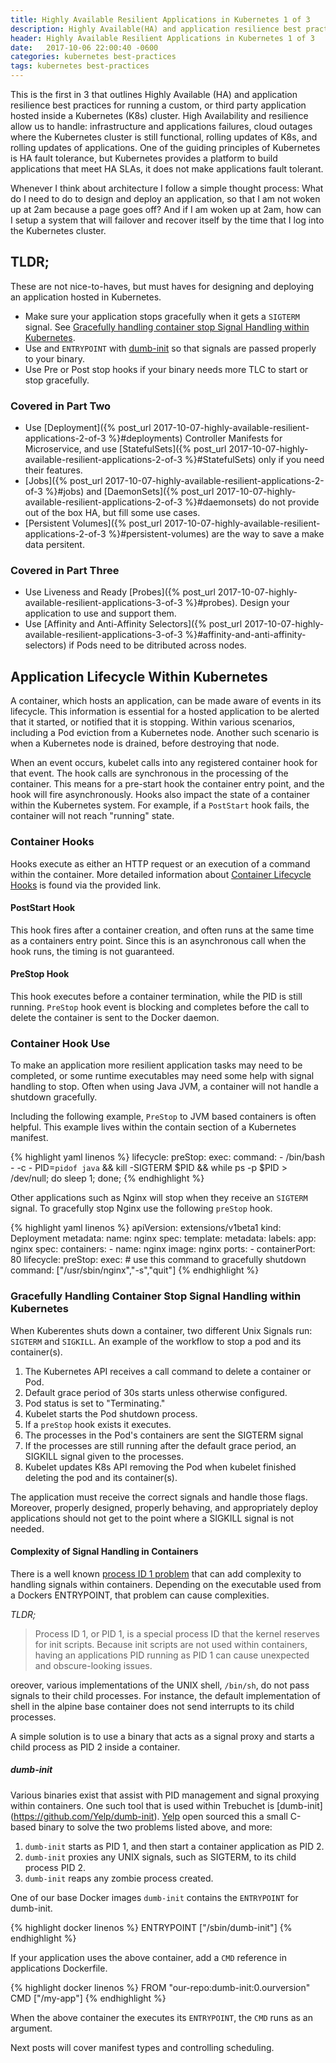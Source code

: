 ```yaml
---
title: Highly Available Resilient Applications in Kubernetes 1 of 3
description: Highly Available(HA) and application resilience best practices for running a custom or third party application hosted inside a Kubernetes (K8s) cluster.
header: Highly Available Resilient Applications in Kubernetes 1 of 3
date:   2017-10-06 22:00:40 -0600
categories: kubernetes best-practices
tags: kubernetes best-practices
---
```



This is the first in 3 that outlines Highly Available (HA) and application resilience best practices for running a custom, or third party application hosted inside a Kubernetes (K8s) cluster.  High Availability and resilience allow us to handle: infrastructure and applications failures, cloud outages where the Kubernetes cluster is still functional, rolling updates of K8s, and rolling updates of applications.  One of the guiding principles of Kubernetes is HA fault tolerance, but Kubernetes provides a platform to build applications that meet HA SLAs, it does not make applications fault tolerant.

Whenever I think about architecture I follow a simple thought process: What do I need
to do to design and deploy an application, so that I am not woken up at 2am because a page goes off?  And if I am woken up at 2am, how can I setup
a system that will failover and recover itself by the time that I log into the Kubernetes
cluster.

## TLDR;

These are not nice-to-haves, but must haves for designing and deploying an
application hosted in Kubernetes.

- Make sure your application stops gracefully when it gets a `SIGTERM` signal. See [Gracefully handling container stop Signal Handling within Kubernetes](#gracefully-handling-container-stop-signal-handling-within-kubernetes).
- Use and `ENTRYPOINT` with [dumb-init](#dumb-init) so that signals are passed properly to your binary.
- Use Pre or Post stop hooks if your binary needs more TLC to start or stop gracefully.

### Covered in Part Two
- Use [Deployment]({% post_url 2017-10-07-highly-available-resilient-applications-2-of-3 %}#deployments) Controller Manifests for Microservice, and use [StatefulSets]({% post_url 2017-10-07-highly-available-resilient-applications-2-of-3 %}#StatefulSets) only if you need their features.
- [Jobs]({% post_url 2017-10-07-highly-available-resilient-applications-2-of-3 %}#jobs) and [DaemonSets]({% post_url 2017-10-07-highly-available-resilient-applications-2-of-3 %}#daemonsets) do not provide out of the box HA, but fill some use cases.
- [Persistent Volumes]({% post_url 2017-10-07-highly-available-resilient-applications-2-of-3 %}#persistent-volumes) are the way to save a make data persitent.

### Covered in Part Three
- Use Liveness and Ready [Probes]({% post_url 2017-10-07-highly-available-resilient-applications-3-of-3 %}#probes). Design your application to use and support
them.
- Use [Affinity and Anti-Affinity Selectors]({% post_url 2017-10-07-highly-available-resilient-applications-3-of-3 %}#affinity-and-anti-affinity-selectors) if Pods need
to be ditributed across nodes.

## Application Lifecycle Within Kubernetes

A container, which hosts an application, can be made aware of events in its
lifecycle.  This information is essential for a hosted application to be alerted
that it started, or notified that it is stopping.  Within various scenarios,
including a Pod eviction from a Kubernetes node.  Another such scenario is when a
Kubernetes node is drained, before destroying that node.

When an event occurs, kubelet calls into any registered container hook for that
event.  The hook calls are synchronous in the processing of the container.  This
means for a pre-start hook the container entry point, and the hook will fire
asynchronously.  Hooks also impact the state of a container within the
Kubernetes system.  For example, if a `PostStart` hook fails, the container will
not reach "running" state.

### Container Hooks

Hooks execute as either an HTTP request or an execution of a command within the
container.  More detailed information about [Container Lifecycle Hooks](https://kubernetes.io/docs/concepts/containers/container-lifecycle-hooks/
) is
found via the provided link.

#### PostStart Hook

This hook fires after a container creation, and often runs at the same time as a containers entry point.  Since this is an asynchronous call when the hook runs, the timing is not guaranteed.

#### PreStop Hook

This hook executes before a container termination, while the PID is still running.  `PreStop` hook event is blocking and completes before the call to delete the container is sent to the Docker daemon.

### Container Hook Use

To make an application more resilient application tasks may need to be completed, or some runtime executables may need some help with signal handling to stop.  Often when using Java JVM, a container will not handle a shutdown gracefully.

Including the following example, `PreStop` to JVM based containers is often helpful.  This example lives within the contain section of a Kubernetes manifest.

{% highlight yaml linenos %}
lifecycle:
  preStop:
    exec:
      command:
        - /bin/bash
          - -c
            - PID=`pidof java` && kill -SIGTERM $PID && while ps -p $PID > /dev/null; do sleep 1; done;
{% endhighlight %}

Other applications such as Nginx will stop when they receive an `SIGTERM` signal.  To gracefully stop Nginx use the following `preStop` hook.

{% highlight yaml linenos %}
apiVersion: extensions/v1beta1
kind: Deployment
metadata:
  name: nginx
spec:
  template:
    metadata:
      labels:
        app: nginx
    spec:
      containers:
      - name: nginx
        image: nginx
        ports:
        - containerPort: 80
        lifecycle:
          preStop:
            exec:
              # use this command to gracefully shutdown
              command: ["/usr/sbin/nginx","-s","quit"]
{% endhighlight %}

### Gracefully Handling Container Stop Signal Handling within Kubernetes

When Kuberentes shuts down a container, two different Unix Signals run: `SIGTERM` and `SIGKILL`. An example of the workflow to stop a pod and its container(s).

1. The Kubernetes API receives a call command to delete a container or Pod.
2. Default grace period of 30s starts unless otherwise configured.
3. Pod status is set to "Terminating."
4. Kubelet starts the Pod shutdown process.
5. If a `preStop` hook exists it executes.
7. The processes in the Pod's containers are sent the SIGTERM signal
8. If the processes are still running after the default grace period, an SIGKILL signal given to the processes.
9. Kubelet updates K8s API removing the Pod when kubelet finished deleting the pod and its container(s).

The application must receive the correct signals and handle those flags.  Moreover, properly designed, properly behaving, and appropriately deploy applications should not get to the point where a SIGKILL signal is not needed.

#### Complexity of Signal Handling in Containers

There is a well known [process ID 1 problem](
https://blog.phusion.nl/2015/01/20/docker-and-the-pid-1-zombie-reaping-problem/)
that can add complexity to handling signals within containers.  Depending on the
executable used from a Dockers ENTRYPOINT, that problem can cause complexities.

_TLDR;_

> Process ID 1, or PID 1, is a special process ID that the kernel
reserves for init scripts.  Because init scripts are not used within containers,
having an applications PID running as PID 1 can cause unexpected and
obscure-looking issues.

oreover, various implementations of the UNIX shell, `/bin/sh`, do not pass
signals to their child processes.  For instance, the default implementation of
shell in the alpine base container does not send interrupts to its child
processes.

A simple solution is to use a binary that acts as a signal proxy and starts a
child process as PID 2 inside a container.

##### dumb-init

Various binaries exist that assist with PID management and signal proxying
within containers.  One such tool that is used within Trebuchet is
[dumb-init] (https://github.com/Yelp/dumb-init).
[Yelp](https://engineeringblog.yelp.com/2016/01/dumb-init-an-init-for-docker.html)
open sourced this a small C-based binary to solve the two problems listed
above, and more:

1. `dumb-init` starts as PID 1, and then start a container application as PID 2.
2. `dumb-init` proxies any UNIX signals, such as SIGTERM, to its child process PID 2.
3. `dumb-init` reaps any zombie process created.

One of our base Docker images `dumb-init` contains the `ENTRYPOINT` for
dumb-init.

{% highlight docker linenos %}
ENTRYPOINT ["/sbin/dumb-init"]
{% endhighlight %}

If your application uses the above container, add a `CMD` reference in
applications Dockerfile.

{% highlight docker linenos %}
FROM "our-repo:dumb-init:0.ourversion"
CMD ["/my-app"]
{% endhighlight %}

When the above container the executes its `ENTRYPOINT`, the `CMD` runs as an
argument.

Next posts will cover manifest types and controlling scheduling.

